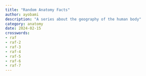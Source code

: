 ```yaml
---
title: "Random Anatomy Facts"
author: ayobami
description: "A series about the geography of the human body"
category: anatomy
date: 2024-02-15
crosswords: 
- raf
- raf-2
- raf-3
- raf-4
- raf-5
- raf-6
- raf-7
---
```

